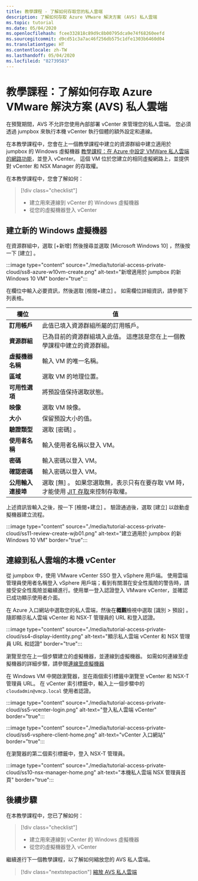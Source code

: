 ```yaml
---
title: 教學課程 - 了解如何存取您的私人雲端
description: 了解如何存取 Azure VMware 解決方案 (AVS) 私人雲端
ms.topic: tutorial
ms.date: 05/04/2020
ms.openlocfilehash: fcee332818c89d9c8b00795dca9e74f68260eefd
ms.sourcegitcommit: d9cd51c3a7ac46f256db575c1dfe1303b6460d04
ms.translationtype: HT
ms.contentlocale: zh-TW
ms.lasthandoff: 05/04/2020
ms.locfileid: "82739583"
---
```

# <a name="tutorial-learn-how-to-access-an-azure-vmware-solution-avs-private-cloud"></a>教學課程：了解如何存取 Azure VMware 解決方案 (AVS) 私人雲端

在預覽期間，AVS 不允許您使用內部部署 vCenter 來管理您的私人雲端。 您必須透過 jumpbox 來執行本機 vCenter 執行個體的額外設定和連線。 

在本教學課程中，您會在上一個教學課程中建立的資源群組中建立適用於 jumpbox 的 Windows 虛擬機器 [教學課程：在 Azure 中設定 VMWare 私人雲端的網路功能](tutorial-configure-networking.md)，並登入 vCenter。 這個 VM 位於您建立的相同虛擬網路上，並提供對 vCenter 和 NSX Manager 的存取權。 

在本教學課程中，您會了解如何：

> [!div class="checklist"]
> * 建立用來連線到 vCenter 的 Windows 虛擬機器
> * 從您的虛擬機器登入 vCenter

## <a name="create-a-new-windows-virtual-machine"></a>建立新的 Windows 虛擬機器

在資源群組中，選取 [+新增]  然後搜尋並選取 [Microsoft Windows 10]  ，然後按一下 [建立]  。

:::image type="content" source="./media/tutorial-access-private-cloud/ss8-azure-w10vm-create.png" alt-text="新增適用於 jumpbox 的新 Windows 10 VM" border="true":::

在欄位中輸入必要資訊，然後選取 [檢閱+建立]  。 如需欄位詳細資訊，請參閱下列表格。

| 欄位 | 值 |
| --- | --- |
| **訂用帳戶** | 此值已填入資源群組所屬的訂用帳戶。 |
| **資源群組** | 已為目前的資源群組填入此值。 這應該是您在上一個教學課程中建立的資源群組。 |
| **虛擬機器名稱** | 輸入 VM 的唯一名稱。 |
| **區域** | 選取 VM 的地理位置。 |
| **可用性選項** | 將預設值保持選取狀態。 |
| **映像** | 選取 VM 映像。 |
| **大小** | 保留預設大小的值。 |
| **驗證類型**  | 選取 [密碼]  。 |
| **使用者名稱** | 輸入使用者名稱以登入 VM。 |
| **密碼** | 輸入密碼以登入 VM。 |
| **確認密碼** | 輸入密碼以登入 VM。 |
| **公用輸入連接埠** | 選取 [無]  。 如果您選取無，表示只有在要存取 VM 時，才能使用 [JIT 存取](../security-center/security-center-just-in-time.md#configure-jit-access-from-an-azure-vms-page-)來控制存取權。  |

上述資訊皆輸入之後，按一下 [檢閱+建立]  。 驗證通過後，選取 [建立]  以啟動虛擬機器建立流程。

:::image type="content" source="./media/tutorial-access-private-cloud/ss11-review-create-wjb01.png" alt-text="建立適用於 jumpbox 的新 Windows 10 VM" border="true":::

## <a name="connect-to-the-local-vcenter-of-your-private-cloud"></a>連線到私人雲端的本機 vCenter

從 jumpbox 中，使用 VMware vCenter SSO 登入 vSphere 用戶端。 使用雲端管理員使用者名稱登入 vSphere 用戶端；看到有關潛在安全性風險的警告時，請接受安全性風險並繼續進行。使用單一登入認證登入 VMware vCenter，並確認已成功顯示使用者介面。

在 Azure 入口網站中選取您的私人雲端，然後在**概觀**檢視中選取 [識別 > 預設]  。 隨即顯示私人雲端 vCenter 和 NSX-T 管理員的 URL 和登入認證。

:::image type="content" source="./media/tutorial-access-private-cloud/ss4-display-identity.png" alt-text="顯示私人雲端 vCenter 和 NSX 管理員 URL 和認證" border="true":::

瀏覽至您在上一個步驟建立的虛擬機器，並連線到虛擬機器。 如需如何連線至虛擬機器的詳細步驟，請參閱[連線至虛擬機器](../virtual-machines/windows/connect-logon.md#connect-to-the-virtual-machine)

在 Windows VM 中開啟瀏覽器，並在兩個索引標籤中瀏覽至 vCenter 和 NSX-T 管理員 URL。 在 vCenter 索引標籤中，輸入上一個步驟中的 `cloudadmin@vmcp.local` 使用者認證。

:::image type="content" source="./media/tutorial-access-private-cloud/ss5-vcenter-login.png" alt-text="登入私人雲端 vCenter" border="true":::

:::image type="content" source="./media/tutorial-access-private-cloud/ss6-vsphere-client-home.png" alt-text="vCenter 入口網站" border="true":::

在瀏覽器的第二個索引標籤中，登入 NSX-T 管理員。

:::image type="content" source="./media/tutorial-access-private-cloud/ss10-nsx-manager-home.png" alt-text="本機私人雲端 NSX 管理員首頁" border="true":::

## <a name="next-steps"></a>後續步驟

在本教學課程中，您已了解如何：

> [!div class="checklist"]
> * 建立用來連線到 vCenter 的 Windows 虛擬機器
> * 從您的虛擬機器登入 vCenter

繼續進行下一個教學課程，以了解如何縮放您的 AVS 私人雲端。

> [!div class="nextstepaction"]
> [縮放 AVS 私人雲端](tutorial-scale-private-cloud.md)